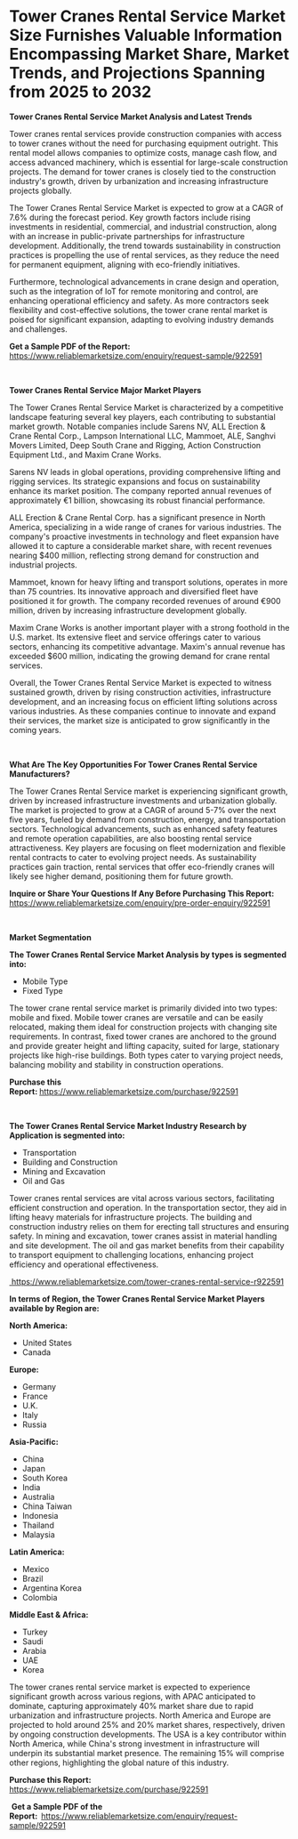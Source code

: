 <p><h1>Tower Cranes Rental Service Market Size Furnishes Valuable Information Encompassing Market Share, Market Trends, and Projections Spanning from 2025 to 2032</h1></p><p><strong>Tower Cranes Rental Service Market Analysis and Latest Trends</strong></p>
<p><p>Tower cranes rental services provide construction companies with access to tower cranes without the need for purchasing equipment outright. This rental model allows companies to optimize costs, manage cash flow, and access advanced machinery, which is essential for large-scale construction projects. The demand for tower cranes is closely tied to the construction industry's growth, driven by urbanization and increasing infrastructure projects globally.</p><p>The Tower Cranes Rental Service Market is expected to grow at a CAGR of 7.6% during the forecast period. Key growth factors include rising investments in residential, commercial, and industrial construction, along with an increase in public-private partnerships for infrastructure development. Additionally, the trend towards sustainability in construction practices is propelling the use of rental services, as they reduce the need for permanent equipment, aligning with eco-friendly initiatives.</p><p>Furthermore, technological advancements in crane design and operation, such as the integration of IoT for remote monitoring and control, are enhancing operational efficiency and safety. As more contractors seek flexibility and cost-effective solutions, the tower crane rental market is poised for significant expansion, adapting to evolving industry demands and challenges.</p></p>
<p><strong>Get a Sample PDF of the Report:&nbsp;</strong> <a href="https://www.reliablemarketsize.com/enquiry/request-sample/922591?utm_campaign=3497&utm_medium=2&utm_source=Github&utm_content=ia&utm_term=18042025&utm_id=tower-cranes-rental-service">https://www.reliablemarketsize.com/enquiry/request-sample/922591</a></p>
<p>&nbsp;</p>
<p><strong>Tower Cranes Rental Service Major Market Players</strong></p>
<p><p>The Tower Cranes Rental Service Market is characterized by a competitive landscape featuring several key players, each contributing to substantial market growth. Notable companies include Sarens NV, ALL Erection & Crane Rental Corp., Lampson International LLC, Mammoet, ALE, Sanghvi Movers Limited, Deep South Crane and Rigging, Action Construction Equipment Ltd., and Maxim Crane Works.</p><p>Sarens NV leads in global operations, providing comprehensive lifting and rigging services. Its strategic expansions and focus on sustainability enhance its market position. The company reported annual revenues of approximately €1 billion, showcasing its robust financial performance.</p><p>ALL Erection & Crane Rental Corp. has a significant presence in North America, specializing in a wide range of cranes for various industries. The company's proactive investments in technology and fleet expansion have allowed it to capture a considerable market share, with recent revenues nearing $400 million, reflecting strong demand for construction and industrial projects.</p><p>Mammoet, known for heavy lifting and transport solutions, operates in more than 75 countries. Its innovative approach and diversified fleet have positioned it for growth. The company recorded revenues of around €900 million, driven by increasing infrastructure development globally.</p><p>Maxim Crane Works is another important player with a strong foothold in the U.S. market. Its extensive fleet and service offerings cater to various sectors, enhancing its competitive advantage. Maxim's annual revenue has exceeded $600 million, indicating the growing demand for crane rental services.</p><p>Overall, the Tower Cranes Rental Service Market is expected to witness sustained growth, driven by rising construction activities, infrastructure development, and an increasing focus on efficient lifting solutions across various industries. As these companies continue to innovate and expand their services, the market size is anticipated to grow significantly in the coming years.</p></p>
<p>&nbsp;</p>
<p><strong>What Are The Key Opportunities For Tower Cranes Rental Service Manufacturers?</strong></p>
<p><p>The Tower Cranes Rental Service market is experiencing significant growth, driven by increased infrastructure investments and urbanization globally. The market is projected to grow at a CAGR of around 5-7% over the next five years, fueled by demand from construction, energy, and transportation sectors. Technological advancements, such as enhanced safety features and remote operation capabilities, are also boosting rental service attractiveness. Key players are focusing on fleet modernization and flexible rental contracts to cater to evolving project needs. As sustainability practices gain traction, rental services that offer eco-friendly cranes will likely see higher demand, positioning them for future growth.</p></p>
<p><strong>Inquire or Share Your Questions If Any Before Purchasing This Report:</strong> <a href="https://www.reliablemarketsize.com/enquiry/pre-order-enquiry/922591?utm_campaign=3497&utm_medium=2&utm_source=Github&utm_content=ia&utm_term=18042025&utm_id=tower-cranes-rental-service">https://www.reliablemarketsize.com/enquiry/pre-order-enquiry/922591</a></p>
<p>&nbsp;</p>
<p><strong>Market Segmentation</strong></p>
<p><strong>The Tower Cranes Rental Service Market Analysis by types is segmented into:</strong></p>
<p><ul><li>Mobile Type</li><li>Fixed Type</li></ul></p>
<p><p>The tower crane rental service market is primarily divided into two types: mobile and fixed. Mobile tower cranes are versatile and can be easily relocated, making them ideal for construction projects with changing site requirements. In contrast, fixed tower cranes are anchored to the ground and provide greater height and lifting capacity, suited for large, stationary projects like high-rise buildings. Both types cater to varying project needs, balancing mobility and stability in construction operations.</p></p>
<p><strong>Purchase this Report:&nbsp;</strong><a href="https://www.reliablemarketsize.com/purchase/922591?utm_campaign=3497&utm_medium=2&utm_source=Github&utm_content=ia&utm_term=18042025&utm_id=tower-cranes-rental-service">https://www.reliablemarketsize.com/purchase/922591</a></p>
<p>&nbsp;</p>
<p><strong>The Tower Cranes Rental Service Market Industry Research by Application is segmented into:</strong></p>
<p><ul><li>Transportation</li><li>Building and Construction</li><li>Mining and Excavation</li><li>Oil and Gas</li></ul></p>
<p><p>Tower cranes rental services are vital across various sectors, facilitating efficient construction and operation. In the transportation sector, they aid in lifting heavy materials for infrastructure projects. The building and construction industry relies on them for erecting tall structures and ensuring safety. In mining and excavation, tower cranes assist in material handling and site development. The oil and gas market benefits from their capability to transport equipment to challenging locations, enhancing project efficiency and operational effectiveness.</p></p>
<p><a href="https://www.reliablemarketsize.com/tower-cranes-rental-service-r922591?utm_campaign=3497&utm_medium=2&utm_source=Github&utm_content=ia&utm_term=18042025&utm_id=tower-cranes-rental-service">&nbsp;https://www.reliablemarketsize.com/tower-cranes-rental-service-r922591</a></p>
<p><strong>In terms of Region, the Tower Cranes Rental Service Market Players available by Region are:</strong></p>
<p>
    <p> <strong> North America: </strong>
        <ul>
            <li>United States</li>
            <li>Canada</li>
        </ul>
        </p> 
    <p> <strong> Europe: </strong>
        <ul>
            <li>Germany</li>
            <li>France</li>
            <li>U.K.</li>
            <li>Italy</li>
            <li>Russia</li>
        </ul>
        </p> 
    <p> <strong> Asia-Pacific: </strong>
        <ul>
            <li>China</li>
            <li>Japan</li>
            <li>South Korea</li>
            <li>India</li>
            <li>Australia</li>
            <li>China Taiwan</li>
            <li>Indonesia</li>
            <li>Thailand</li>
            <li>Malaysia</li>
        </ul>
        </p> 
    <p> <strong> Latin America: </strong>
        <ul>
            <li>Mexico</li>
            <li>Brazil</li>
            <li>Argentina Korea</li>
            <li>Colombia</li>
        </ul>
        </p> 
    <p> <strong> Middle East & Africa: </strong>
        <ul>
            <li>Turkey</li>
            <li>Saudi</li>
            <li>Arabia</li>
            <li>UAE</li>
            <li>Korea</li>
        </ul>
    </p>
    </p>
<p><p>The tower cranes rental service market is expected to experience significant growth across various regions, with APAC anticipated to dominate, capturing approximately 40% market share due to rapid urbanization and infrastructure projects. North America and Europe are projected to hold around 25% and 20% market shares, respectively, driven by ongoing construction developments. The USA is a key contributor within North America, while China's strong investment in infrastructure will underpin its substantial market presence. The remaining 15% will comprise other regions, highlighting the global nature of this industry.</p></p>
<p><strong>Purchase this Report: </strong><a href="https://www.reliablemarketsize.com/purchase/922591?utm_campaign=3497&utm_medium=2&utm_source=Github&utm_content=ia&utm_term=18042025&utm_id=tower-cranes-rental-service">https://www.reliablemarketsize.com/purchase/922591</a></p>
<p>&nbsp;<strong>Get a Sample PDF of the Report:&nbsp;&nbsp;</strong><a href="https://www.reliablemarketsize.com/enquiry/request-sample/922591?utm_campaign=3497&utm_medium=2&utm_source=Github&utm_content=ia&utm_term=18042025&utm_id=tower-cranes-rental-service">https://www.reliablemarketsize.com/enquiry/request-sample/922591</a></p>
<p><strong></strong></p>
<p><p></p><p></p><p></p></p>